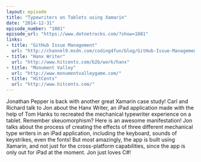 ```yaml
---
layout: episode
title: "Typewriters on Tablets using Xamarin"
date: "2014-12-31"
episode_number: "1081"
episode_url: "https://www.dotnetrocks.com/?show=1081"
links:
- title: "GitHub Issue Management"
  url: "http://channel9.msdn.com/coding4fun/blog/GitHub-Issue-Management-Visual-Studio-Extension"
- title: "Hanx Writer"
  url: "http://www.hitcents.com/b2b/work/hanx"
- title: "Monument Valley"
  url: "http://www.monumentvalleygame.com/"
- title: "HitCents"
  url: "http://www.hitcents.com/"
---
```


Jonathan Pepper is back with another great Xamarin case study! Carl and Richard talk to Jon about the Hanx Writer, an iPad application made with the help of Tom Hanks to recreated the mechanical typewriter experience on a tablet. Remember skeuomorphism? Here is an awesome manifestation! Jon talks about the process of creating the effects of three different mechanical type writers in an iPad application, including the keyboard, sounds of keystrikes, even the fonts! But most amazingly, the app is built using Xamarin, and not just for the cross-platform capabilities, since the app is only out for iPad at the moment. Jon just loves C#!
